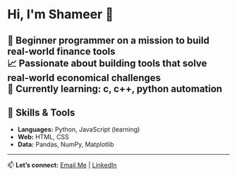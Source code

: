 # Hi, I'm Shameer 👋

🚀 **Beginner programmer** on a mission to build real-world finance tools  
📈 Passionate about building tools that solve real-world economical challenges  
🌱 Currently learning: c, c++, python automation
---

## 🚀 Skills & Tools
- **Languages:** Python, JavaScript (learning)
- **Web:** HTML, CSS
- **Data:** Pandas, NumPy, Matplotlib

---

📫 **Let’s connect:** [Email Me](mailto:dev.muhammadshameer@gmail.com) | [LinkedIn](https://www.linkedin.com/in/muhammad-shameerr/)
